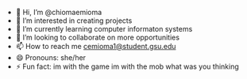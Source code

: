 - 👋 Hi, I’m @chiomaemioma
- 👀 I’m interested in creating projects
- 🌱 I’m currently learning computer informaton systems
- 💞️ I’m looking to collaborate on more opportunities
- 📫 How to reach me cemioma1@student.gsu.edu
- 😄 Pronouns: she/her
- ⚡ Fun fact: im with the game im with the mob what was you thinking

<!---
chiomaemioma/chiomaemioma is a ✨ special ✨ repository because its `README.md` (this file) appears on your GitHub profile.
You can click the Preview link to take a look at your changes.
--->
